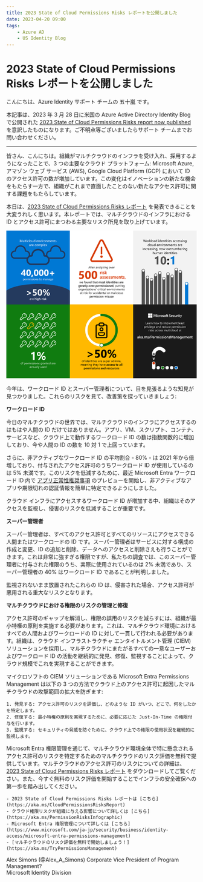 ```yaml
---
title: 2023 State of Cloud Permissions Risks レポートを公開しました
date: 2023-04-20 09:00
tags:
    - Azure AD
    - US Identity Blog
---
```


# 2023 State of Cloud Permissions Risks レポートを公開しました

こんにちは、Azure Identity サポート チームの 五十嵐 です。

本記事は、2023 年 3 月 28 日に米国の Azure Active Directory Identity Blog で公開された [2023 State of Cloud Permissions Risks report now published](https://techcommunity.microsoft.com/t5/microsoft-entra-azure-ad-blog/2023-state-of-cloud-permissions-risks-report-now-published/ba-p/1061397) を意訳したものになります。ご不明点等ございましたらサポート チームまでお問い合わせください。


---

皆さん、こんにちは。組織がマルチクラウドのインフラを受け入れ、採用するようになったことで、3 つの主要なクラウド プラットフォーム: Microsoft Azure, アマゾン ウェブ サービス (AWS), Google Cloud Platform (GCP) において ID のアクセス許可の数が増加しています。この変化はイノベーションの新たな機会をもたらす一方で、組織がこれまで直面したことのない新たなアクセス許可に関する課題をもたらしています。

本日は、[2023 State of Cloud Permissions Risks レポート](https://aka.ms/CloudPermissionsRisksReport) を発表できることを大変うれしく思います。本レポートでは、マルチクラウドのインフラにおける ID とアクセス許可にまつわる主要なリスク所見を取り上げています。

![](./2023-state-of-cloud-permissions-risks-report-now-published/2023-state-of-cloud-permissions-risks-report-now-published.png)

今年は、ワークロード ID とスーパー管理者について、目を見張るような知見が見つかりました。これらのリスクを見て、改善策を探っていきましょう:


**ワークロード ID**

今日のマルチクラウドの世界では、マルチクラウドのインフラにアクセスするのはもはや人間の ID だけではありません。アプリ、VM、スクリプト、コンテナ、サービスなど、クラウド上で動作するワークロード ID の数は指数関数的に増加しており、今や人間の ID の数を 10 対 1 で上回っています。

さらに、非アクティブなワークロード ID の平均割合 - 80% - は 2021 年から倍増しており、付与されたアクセス許可のうちワークロード ID が使用しているのは 5% 未満です。このリスクを低減するために、最近 Microsoft Entra ワークロード ID 内で [アプリ正常性推奨事項](https://learn.microsoft.com/ja-jp/azure/active-directory/reports-monitoring/recommendation-remove-unused-apps) のプレビューを開始し、非アクティブなアプリや期限切れの認証情報を簡単に特定できるようにしました。

クラウド インフラにアクセスするワークロード ID が増加する中、組織はそのアクセスを監視し、侵害のリスクを低減することが重要です。


**スーパー管理者**

スーパー管理者は、すべてのアクセス許可とすべてのリソースにアクセスできる人間またはワークロードの ID です。スーパー管理者はサービスに対する構成の作成と変更、ID の追加と削除、データへのアクセスと削除さえも行うことができます。これは非常に強すぎる権限ですが、私たちの調査では、このスーパー管理者に付与された権限のうち、実際に使用されているのは 2% 未満であり、スーパー管理者の 40% はワークロード ID であることが判明しました。

監視されないまま放置されたこれらの ID は、侵害された場合、アクセス許可が悪用される重大なリスクとなります。


**マルチクラウドにおける権限のリスクの管理と修復**

アクセス許可のギャップを解消し、権限の誤用のリスクを減らすには、組織が最小特権の原則を実施する必要があります。これは、マルチクラウド環境におけるすべての人間およびワークロードの ID に対して一貫して行われる必要があります。組織は、クラウド インフラストラクチャ エンタイトルメント管理 (CIEM) ソリューションを採用し、マルチクラウドにまたがるすべての一意なユーザーおよびワークロード ID の活動を継続的に発見、修復、監視することによって、クラウド規模でこれを実現することができます。

マイクロソフトの CIEM ソリューションである Microsoft Entra Permissions Management は以下の 3 つの方法でクラウド上のアクセス許可に起因したマルチクラウドの攻撃範囲の拡大を防ぎます:

	1. 発見する: アクセス許可のリスクを評価し、どのような ID がいつ、どこで、何をしたかを特定します。
	2. 修復する: 最小特権の原則を実現するために、必要に応じた Just-In-Time の権限付与を行います。
	3. 監視する: セキュリティの脅威を防ぐために、クラウド上での権限の使用状況を継続的に監視します。

Microsoft Entra 権限管理を通じて、マルチクラウド環境全体で特に懸念されるアクセス許可のリスクを特定するためのマルチクラウドのリスク評価を無料で提供しています。マルチクラウドのアクセス許可のリスクについての詳細は、[2023 State of Cloud Permissions Risks レポート](https://aka.ms/CloudPermissionsRisksReport) をダウンロードしてご覧ください。また、今すぐ無料のリスク評価を開始することでインフラの安全確保への第一歩を踏み出してください。

	- 2023 State of Cloud Permissions Risks レポートは [こちら](https://aka.ms/CloudPermissionsRisksReport)
	- クラウド権限リスクが組織に与える影響について詳しくは [こちら](https://aka.ms/PermissionRisksInfographic)
	- Microsoft Entra 権限管理について詳しくは [こちら](https://www.microsoft.com/ja-jp/security/business/identity-access/microsoft-entra-permissions-management) 
	- [マルチクラウドのリスク評価を無料で開始しましょう！](https://aka.ms/TryPermissionsManagement) 
	

Alex Simons (@Alex_A_Simons)
Corporate Vice President of Program Management?  
Microsoft Identity Division
